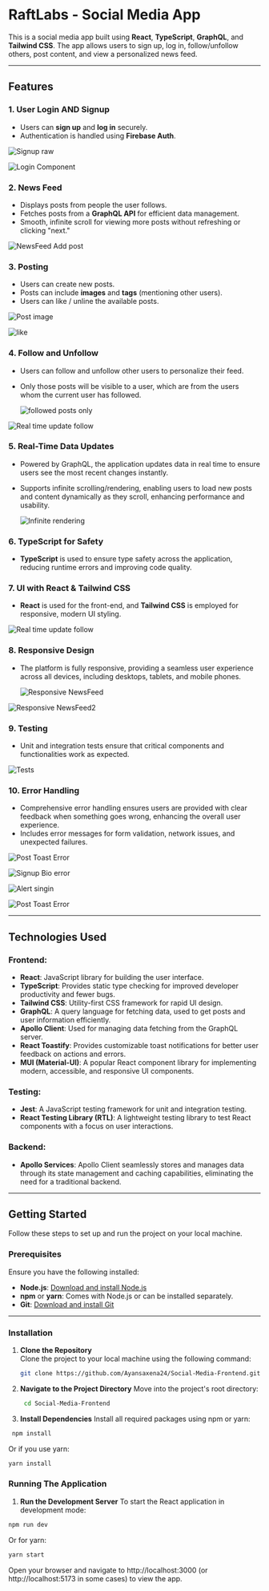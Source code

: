 # RaftLabs - Social Media App

This is a social media app built using **React**, **TypeScript**, **GraphQL**, and **Tailwind CSS**. The app allows users to sign up, log in, follow/unfollow others, post content, and view a personalized news feed.

---

## Features

### 1. **User Login AND Signup**
- Users can **sign up** and **log in** securely.
- Authentication is handled using **Firebase Auth**.

![Signup raw](https://github.com/user-attachments/assets/042c6fb2-a51c-478d-b0fe-23e37e32e023)

  ![Login Component](https://github.com/user-attachments/assets/12697ba6-7baa-4835-85b3-e10264e6b843)


### 2. **News Feed**
- Displays posts from people the user follows.
- Fetches posts from a **GraphQL API** for efficient data management.
- Smooth, infinite scroll for viewing more posts without refreshing or clicking "next."
  
![NewsFeed Add post](https://github.com/user-attachments/assets/45d5eae2-ded5-433b-b7ed-d7d4e6d00960)

### 3. **Posting**
- Users can create new posts.
- Posts can include **images** and **tags** (mentioning other users).
- Users can like / unline the available posts.
  
![Post image](https://github.com/user-attachments/assets/90126eaa-ec93-4596-9f38-012ffa82f054)

![like](https://github.com/user-attachments/assets/e75cb224-ac03-41ce-8df1-e8955a6826d9)

### 4. **Follow and Unfollow**
- Users can follow and unfollow other users to personalize their feed.
- Only those posts will be visible to a user, which are from the users whom the current user has followed.

  ![followed posts only](https://github.com/user-attachments/assets/31ba3ccf-2957-48f8-97eb-b02080b2eaea)

![Real time update follow](https://github.com/user-attachments/assets/c368a1ba-8633-47fc-be30-08e83e0204f7)

### 5. **Real-Time Data Updates**
- Powered by GraphQL, the application updates data in real time to ensure users see the most recent changes instantly.  
- Supports infinite scrolling/rendering, enabling users to load new posts and content dynamically as they scroll, enhancing performance and usability.

  ![Infinite rendering](https://github.com/user-attachments/assets/603d5015-e707-4bde-9d3d-7a2f3a5b3300)


### 6. **TypeScript for Safety**
- **TypeScript** is used to ensure type safety across the application, reducing runtime errors and improving code quality.

### 7. **UI with React & Tailwind CSS**
- **React** is used for the front-end, and **Tailwind CSS** is employed for responsive, modern UI styling.
  
![Real time update follow](https://github.com/user-attachments/assets/d8535978-e102-4b32-a962-99b0f428345b)

### 8. **Responsive Design**
- The platform is fully responsive, providing a seamless user experience across all devices, including desktops, tablets, and mobile phones.

  ![Responsive NewsFeed](https://github.com/user-attachments/assets/d9c2fc54-6aa4-4b80-8e12-353ccdba6c87)
  
![Responsive NewsFeed2](https://github.com/user-attachments/assets/e8177c3b-7203-4a64-8b2a-3baf83869bce)


### 9. **Testing**
- Unit and integration tests ensure that critical components and functionalities work as expected.
  
![Tests](https://github.com/user-attachments/assets/489fbc88-f730-46df-af01-72097074d641)

### 10. **Error Handling**
- Comprehensive error handling ensures users are provided with clear feedback when something goes wrong, enhancing the overall user experience.
- Includes error messages for form validation, network issues, and unexpected failures.

![Post Toast Error](https://github.com/user-attachments/assets/2e99cd00-25bf-43c5-9176-064dca206a93)
  
![Signup Bio error](https://github.com/user-attachments/assets/bf99fee8-73dd-4840-9b44-330b8dcc7750)

 ![Alert singin](https://github.com/user-attachments/assets/773385bc-518f-43d6-b013-b34e667bca46)

![Post Toast Error](https://github.com/user-attachments/assets/8ccf66ae-d8b5-4aae-82f4-059451125b7b)


---

## Technologies Used

### Frontend:
- **React**: JavaScript library for building the user interface.
- **TypeScript**: Provides static type checking for improved developer productivity and fewer bugs.
- **Tailwind CSS**: Utility-first CSS framework for rapid UI design.
- **GraphQL**: A query language for fetching data, used to get posts and user information efficiently.
- **Apollo Client**: Used for managing data fetching from the GraphQL server.
- **React Toastify**: Provides customizable toast notifications for better user feedback on actions and errors.  
- **MUI (Material-UI)**: A popular React component library for implementing modern, accessible, and responsive UI components.

### Testing:
- **Jest**: A JavaScript testing framework for unit and integration testing.  
- **React Testing Library (RTL)**: A lightweight testing library to test React components with a focus on user interactions.

### Backend:
- **Apollo Services**: Apollo Client seamlessly stores and manages data through its state management and caching capabilities, eliminating the need for a traditional backend.

---

## Getting Started

Follow these steps to set up and run the project on your local machine.

### Prerequisites

Ensure you have the following installed:
- **Node.js**: [Download and install Node.js](https://nodejs.org/)
- **npm** or **yarn**: Comes with Node.js or can be installed separately.
- **Git**: [Download and install Git](https://git-scm.com/)

---

### Installation

1. **Clone the Repository**  
   Clone the project to your local machine using the following command:
   
   ```bash
   git clone https://github.com/Ayansaxena24/Social-Media-Frontend.git
   ```

2. **Navigate to the Project Directory**
   Move into the project's root directory:

   ```bash
    cd Social-Media-Frontend
   ```

3. **Install Dependencies**
   Install all required packages using npm or yarn:

  ```bash
   npm install
  ```
  
  Or if you use yarn:
  ```bash
  yarn install
  ```

### Running The Application
1. **Run the Development Server**
  To start the React application in development mode:

  ```bash
  npm run dev
  ```

  Or for yarn:

  ```bash
  yarn start
  ```
  Open your browser and navigate to http://localhost:3000 (or http://localhost:5173 in some cases) to view the app.

